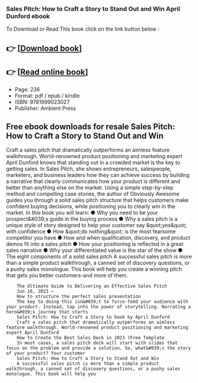 ### Sales Pitch: How to Craft a Story to Stand Out and Win April Dunford ebook

To Download or Read This book click on the link button below :

## 👉  [**[Download book](http://ebooksharez.info/download.php?group=book&from=github.com&id=685733&lnk=1063 "Download book")**]

## 👉  [**[Read online book](http://ebooksharez.info/download.php?group=book&from=github.com&id=685733&lnk=1063 "Read online book")**]


* Page: 236
* Format: pdf / epub / kindle
* ISBN: 9781999023027
* Publisher: Ambient Press



## Free ebook downloads for resale Sales Pitch: How to Craft a Story to Stand Out and Win



Craft a sales pitch that dramatically outperforms an aimless feature walkthrough. World-renowned product positioning and marketing expert April Dunford knows that standing out in a crowded market is the key to getting sales. In Sales Pitch, she shows entrepreneurs, salespeople, marketers, and business leaders how they can achieve success by building a narrative that clearly communicates how your product is different and better than anything else on the market. Using a simple step-by-step method and compelling case stories, the author of Obviously Awesome guides you through a solid sales pitch structure that helps customers make confident buying decisions, while positioning you to clearly win in the market. In this book you will learn: ● Why you need to be your prospect&amp;#039;s guide in the buying process ● Why a sales pitch is a unique style of story designed to help your customer say &amp;quot;yes&amp;quot; with confidence ● How &amp;quot;do nothing&amp;quot; is the most fearsome competitor you have ● How and when qualification, discovery, and product demos fit into a sales pitch ● How your positioning is reflected in a great sales narrative ● Why your differentiated value is the star of the show ● The eight components of a solid sales pitch A successful sales pitch is more than a simple product walkthrough, a canned set of discovery questions, or a pushy sales monologue. This book will help you create a winning pitch that gets you better customers-and more of them.


        The Ultimate Guide to Delivering an Effective Sales Pitch
        Jun 16, 2023 —
        How to structure the perfect sales presentation
        The key to doing this isn&#039;t to force-feed your audience with your product. Instead, tap into the power of storytelling. Narrating a hero&#039;s journey that starts 
        Sales Pitch: How to Craft a Story to book by April Dunford
        Craft a sales pitch that dramatically outperforms an aimless feature walkthrough. World-renowned product positioning and marketing expert April Dunford 
        How to Create the Best Sales Deck in 2023 (Free Template
        In most cases, a sales pitch deck will start with slides that focus on the problem and provide a solution. So, what&#039;s the story of your product? Your customer 
        Sales Pitch: How to Craft a Story to Stand Out and Win
        A successful sales pitch is more than a simple product walkthrough, a canned set of discovery questions, or a pushy sales monologue. This book will help you 
    




